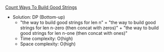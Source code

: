 [Count Ways To Build Good Strings](https://leetcode.com/problems/count-ways-to-build-good-strings/)  

- Solution: DP (Bottom-up)
    - "the way to build good strings for len n" = "the way to build good strings for len n-zero (then concat with zeros)" + "the way to build good strings for len n-one (then concat with ones)"
    - Time complexity: O(high)
    - Space complexity: O(high)
